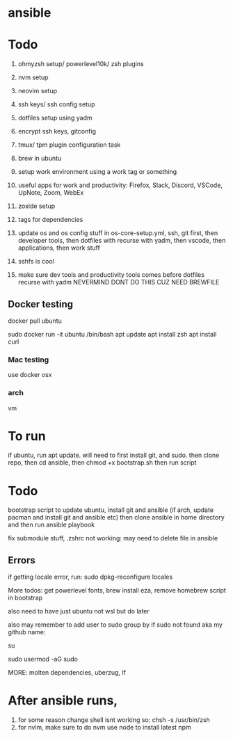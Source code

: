 # ansible

# Todo

1. ohmyzsh setup/ powerlevel10k/ zsh plugins
2. nvm setup
3. neovim setup
4. ssh keys/ ssh config setup
5. dotfiles setup using yadm
6. encrypt ssh keys, gitconfig
7. tmux/ tpm plugin configuration task
8. brew in ubuntu
9. setup work environment using a work tag or something
10. useful apps for work and productivity: Firefox, Slack, Discord, VSCode,
    UpNote, Zoom, WebEx
11. zoxide setup

12. tags for dependencies
13. update os and os config stuff in os-core-setup.yml, ssh, git first, then developer tools, then dotfiles with recurse with yadm, then vscode, then applications, then work stuff
14. sshfs is cool
15. make sure dev tools and productivity tools comes before dotfiles recurse with yadm
    NEVERMIND DONT DO THIS CUZ NEED BREWFILE

## Docker testing

docker pull ubuntu

sudo docker run -it ubuntu /bin/bash
apt update
apt install zsh
apt install curl

### Mac testing

use docker osx

### arch

vm

# To run

if ubuntu, run apt update.
will need to first install git, and sudo. then clone repo, then cd ansible, then chmod +x
bootstrap.sh
then run script

# Todo

bootstrap script to update ubuntu, install git and ansible (if arch, update pacman and install git and ansible etc) then clone ansible in home directory and then
run ansible playbook

fix submodule stuff, .zshrc not working: may need to delete file in ansible

## Errors

if getting locale error, run: sudo dpkg-reconfigure locales

More todos: get powerlevel fonts, brew install eza, remove homebrew script in
bootstrap

also need to have just ubuntu not wsl but do later

also may remember to add user to sudo group by if sudo not found aka my github name:

su

sudo usermod -aG sudo <username>

MORE: molten dependencies, uberzug, lf

# After ansible runs,

1. for some reason change shell isnt working so: chsh -s /usr/bin/zsh
2. for nvim, make sure to do nvm use node to install latest npm
